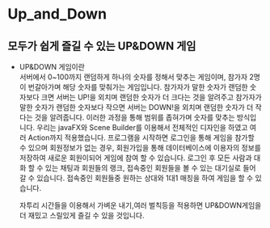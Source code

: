 # Up_and_Down

모두가 쉽게 즐길 수 있는 UP&DOWN 게임  
---

* UP&DOWN 게임이란  
서버에서 0~100까지 랜덤하게 하나의 숫자를 정해서 맞추는 게임이며,
참가자 2명이 번갈아가며 해당 숫자를 맞춰가는 게임입니다.
참가자가 말한 숫자가 랜덤한 숫자보다 크면 서버는 UP!을 외치며
랜덤한 숫자가 더 크다는 것을 알려주고
참가자가 말한 숫자가 랜덤한 숫자보다 작으면 서버는 DOWN!을 외치며 랜덤한 숫자가
더 작다는 것을 알려줍니다.
이러한 과정을 통해 범위를 좁혀가며 숫자를 맞추는 방식입니다.
우리는 javaFX와 Scene Builder를 이용해서 전체적인 디자인을 하였고
여러 Action까지 적용했습니다.
프로그램을 시작하면 로그인을 통해 게임을 참가할 수 있으며 회원정보가 없는 경우,
회원가입을 통해 데이터베이스에 이용자의 정보를 저장하여
새로운 회원이되어 게임에 참여 할 수 있습니다.
로그인 후 모든 사람과 대화 할 수 있는 채팅과 회원들의 랭크,
접속중인 회원들을 볼 수 있는 대기실로 들어갈 수 있습니다.
접속중인 회원들중 원하는 상대와 1대1 매칭을 하여 게임을 할 수 있습니다.  

  자투리 시간들을 이용해서 가벼운 내기,여러 벌칙등을 적용하면 UP&DOWN게임을
더 재밌고 스릴있게 즐길 수 있을 것입니다.
 


